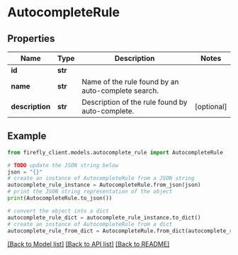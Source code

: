# AutocompleteRule


## Properties

Name | Type | Description | Notes
------------ | ------------- | ------------- | -------------
**id** | **str** |  | 
**name** | **str** | Name of the rule found by an auto-complete search. | 
**description** | **str** | Description of the rule found by auto-complete. | [optional] 

## Example

```python
from firefly_client.models.autocomplete_rule import AutocompleteRule

# TODO update the JSON string below
json = "{}"
# create an instance of AutocompleteRule from a JSON string
autocomplete_rule_instance = AutocompleteRule.from_json(json)
# print the JSON string representation of the object
print(AutocompleteRule.to_json())

# convert the object into a dict
autocomplete_rule_dict = autocomplete_rule_instance.to_dict()
# create an instance of AutocompleteRule from a dict
autocomplete_rule_from_dict = AutocompleteRule.from_dict(autocomplete_rule_dict)
```
[[Back to Model list]](../README.md#documentation-for-models) [[Back to API list]](../README.md#documentation-for-api-endpoints) [[Back to README]](../README.md)


